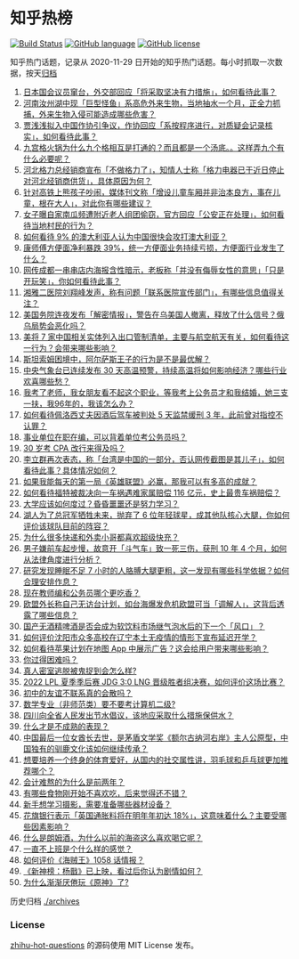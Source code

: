 # 知乎热榜
[![Build Status](https://github.com/ToWeLong/zhihu-hot-questions/workflows/CI/badge.svg)](https://github.com/ToWeLong/zhihu-hot-questions/actions)
[![GitHub language](https://img.shields.io/badge/language-golang-orange.svg)](https://golang.org/)
[![GitHub license](https://img.shields.io/github/license/ToWeLong/zhihu-hot-questions)](https://github.com/ToWeLong/zhihu-hot-questions/blob/main/LICENSE)

知乎热门话题，记录从 2020-11-29 日开始的知乎热门话题。每小时抓取一次数据，按天[归档](./archives)

<!-- BEGIN -->

1. [日本国会议员窜台，外交部回应「将采取坚决有力措施」，如何看待此事？](https://www.zhihu.com/question/549662867)
1. [河南汝州湖中现「巨型怪鱼」系高危外来生物，当地抽水一个月，正全力抓捕，外来生物入侵可能造成哪些危害？](https://www.zhihu.com/question/549663332)
1. [贾浅浅拟入中国作协引争议，作协回应「系按程序进行，对质疑会记录核实」，如何看待此事？](https://www.zhihu.com/question/549671981)
1. [九宫格火锅为什么九个格相互是打通的？而且都是一个汤底。。这样弄九个有什么必要呢？](https://www.zhihu.com/question/27552942)
1. [河北格力总经销商宣布「不做格力了」，知情人士称「格力电器已于近日停止对河北经销商供货」，具体原因为何？](https://www.zhihu.com/question/549611323)
1. [针对高铁上熊孩子吵闹，媒体刊文称「增设儿童车厢并非治本良方，事在儿童，根在大人」，对此你有哪些建议？](https://www.zhihu.com/question/549610468)
1. [女子曝自家南瓜频遭附近老人组团偷窃，官方回应「公安正在处理」，如何看待当地村民的行为？](https://www.zhihu.com/question/549489925)
1. [如何看待 9% 的澳大利亚人认为中国很快会攻打澳大利亚？](https://www.zhihu.com/question/549644549)
1. [康师傅方便面净利暴跌 39%，统一方便面业务持续亏损，方便面行业发生了什么？](https://www.zhihu.com/question/549600465)
1. [网传成都一串串店内海报含性暗示，老板称「并没有侮辱女性的意思」「只是开玩笑」，你如何看待此事？](https://www.zhihu.com/question/549603023)
1. [湘雅二医院刘翔峰发声，称有问题「联系医院宣传部门」，有哪些信息值得关注？](https://www.zhihu.com/question/549697234)
1. [美国务院连夜发布「解密情报」，警告在乌美国人撤离，释放了什么信号？俄乌局势会恶化吗？](https://www.zhihu.com/question/549659599)
1. [美将 7 家中国相关实体列入出口管制清单，主要与航空航天有关，如何看待这一行为？会带来哪些影响？](https://www.zhihu.com/question/549724643)
1. [斯坦索姆困境中，阿尔萨斯王子的行为是不是最优解？](https://www.zhihu.com/question/387504280)
1. [中央气象台已连续发布 30 天高温预警，持续高温将如何影响经济？哪些行业欢喜哪些愁？](https://www.zhihu.com/question/549460993)
1. [我考了老师，我女朋友看不起这个职业，等我考上公务员才和我结婚，她三支一扶，我96年的，我该怎么办？](https://www.zhihu.com/question/547767264)
1. [如何看待佩洛西丈夫因酒后驾车被判处 5 天监禁缓刑 3 年，此前曾对指控不认罪？](https://www.zhihu.com/question/549726013)
1. [事业单位在职在编，可以背着单位考公务员吗？](https://www.zhihu.com/question/435172853)
1. [30 岁考 CPA 改行来得及吗？](https://www.zhihu.com/question/548337509)
1. [李立群再次表态，称「台湾是中国的一部分，否认网传截图是其儿子」，如何看待此事？具体情况如何？](https://www.zhihu.com/question/549580388)
1. [如果我能每天的第一局《英雄联盟》必赢，那我可以有多高的成就？](https://www.zhihu.com/question/453307486)
1. [如何看待福特被裁决向一车祸遇难家属赔偿 116 亿元，史上最贵车祸赔偿？](https://www.zhihu.com/question/549445300)
1. [大学应该如何度过？昏昏噩噩还是努力学习？](https://www.zhihu.com/question/549519579)
1. [湖人为了总冠军牺牲未来，抛弃了 6 位年轻球星，成其他队核心大腿，你如何评价该球队目前的阵容？](https://www.zhihu.com/question/549588129)
1. [为什么很多快递和外卖小哥都喜欢超级快充？](https://www.zhihu.com/question/549609661)
1. [男子嫌前车起步慢，故意开「斗气车」致一死三伤，获刑 10 年 4 个月，如何从法律角度进行分析？](https://www.zhihu.com/question/549530573)
1. [研究发现睡眠不足 7 小时的人胳膊大腿更粗，这一发现有哪些科学依据？如何合理安排作息？](https://www.zhihu.com/question/549569127)
1. [现在教师编和公务员哪个更吃香？](https://www.zhihu.com/question/526531833)
1. [欧盟外长称自己无访台计划，如台海爆发危机欧盟可当「调解人」，这背后透露了哪些信息？](https://www.zhihu.com/question/549598753)
1. [国产无酒精啤酒是否会成为软饮料市场继气泡水后的下一个「风口」？](https://www.zhihu.com/question/549483970)
1. [如何评价沈阳市众多高校在辽宁本土无疫情的情形下宣布延迟开学？](https://www.zhihu.com/question/548515693)
1. [如何看待苹果计划在地图 App 中展示广告？这会给用户带来哪些影响？](https://www.zhihu.com/question/549463359)
1. [你过得困难吗？](https://www.zhihu.com/question/549557325)
1. [真人密室逃脱被鬼捉到会怎么样?](https://www.zhihu.com/question/339910997)
1. [2022 LPL 夏季季后赛 JDG 3:0 LNG 晋级胜者组决赛，如何评价这场比赛？](https://www.zhihu.com/question/549674808)
1. [初中的友谊不联系真的会散吗？](https://www.zhihu.com/question/547039059)
1. [数学专业（非师范类）要不要考计算机二级?](https://www.zhihu.com/question/538951292)
1. [四川向全省人民发出节水倡议，该地应采取什么措施保供水？](https://www.zhihu.com/question/549484497)
1. [什么才是不成熟的表现？](https://www.zhihu.com/question/503406861)
1. [中国最后一位女酋长去世，是茅盾文学奖《额尔古纳河右岸》主人公原型，中国独有的驯鹿文化该如何继续传承？](https://www.zhihu.com/question/549660086)
1. [想要培养一个终身的体育爱好，从国内的社交属性讲，羽毛球和乒乓球更加推荐哪个？](https://www.zhihu.com/question/478391503)
1. [会计难熬的为什么是前两年？](https://www.zhihu.com/question/544888682)
1. [有哪些食物刚开始不喜欢吃，后来觉得还不错？](https://www.zhihu.com/question/543911781)
1. [新手想学习摄影，需要准备哪些器材设备？](https://www.zhihu.com/question/549158551)
1. [花旗银行表示「英国通胀料将在明年年初达 18%」，这意味着什么？主要受哪些因素影响？](https://www.zhihu.com/question/549633249)
1. [什么是朗姆酒，为什么以前的海盗这么喜欢喝它呢？](https://www.zhihu.com/question/506983692)
1. [一直不上班是个什么样的感觉？](https://www.zhihu.com/question/527879080)
1. [如何评价《海贼王》1058 话情报？](https://www.zhihu.com/question/535622166)
1. [《新神榜：杨戬》已上映，看过后你认为剧情如何？](https://www.zhihu.com/question/549056542)
1. [为什么渐渐厌倦玩《原神》了?](https://www.zhihu.com/question/510566174)

<!-- END -->

历史归档 [./archives](./archives)


### License
[zhihu-hot-questions](https://github.com/towelong/zhihu-hot-questions) 的源码使用 MIT License 发布。